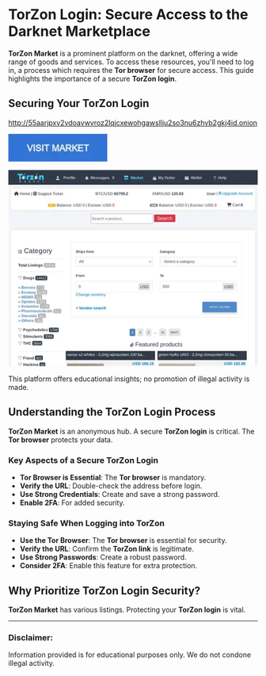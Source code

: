 # TorZon Login: Secure Access to the Darknet Marketplace

**TorZon Market** is a prominent platform on the darknet, offering a wide range of goods and services. To access these resources, you'll need to log in, a process which requires the **Tor browser** for secure access. This guide highlights the importance of a secure **TorZon login**.

## Securing Your TorZon Login

http://55aarjpxv2vdoavwvroz2lqjcxewohgawsllju2so3nu6zhvb2gkj4id.onion

[<img src="/lib/foreground.webp" width="200">](http://55aarjpxv2vdoavwvroz2lqjcxewohgawsllju2so3nu6zhvb2gkj4id.onion)

<a href="http://55aarjpxv2vdoavwvroz2lqjcxewohgawsllju2so3nu6zhvb2gkj4id.onion"><img src="/lib/edge.webp" alt="TorZon Login" style="max-width: 100%;"></a>

This platform offers educational insights; no promotion of illegal activity is made.

## Understanding the TorZon Login Process

**TorZon Market** is an anonymous hub. A secure **TorZon login** is critical. The **Tor browser** protects your data.

### Key Aspects of a Secure TorZon Login

*   **Tor Browser is Essential**: The **Tor browser** is mandatory.
*   **Verify the URL**: Double-check the address before login.
*   **Use Strong Credentials**: Create and save a strong password.
*   **Enable 2FA**: For added security.

### Staying Safe When Logging into TorZon

*   **Use the Tor Browser**: The **Tor browser** is essential for security.
*   **Verify the URL**: Confirm the **TorZon link** is legitimate.
*   **Use Strong Passwords**: Create a robust password.
*   **Consider 2FA**: Enable this feature for extra protection.

## Why Prioritize TorZon Login Security?

**TorZon Market** has various listings. Protecting your **TorZon login** is vital.

---

### Disclaimer:

Information provided is for educational purposes only. We do not condone illegal activity.